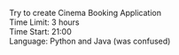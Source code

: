 Try to create Cinema Booking Application<br>
Time Limit: 3 hours<br>
Time Start: 21:00<br>
Language: Python and Java (was confused)<br>
